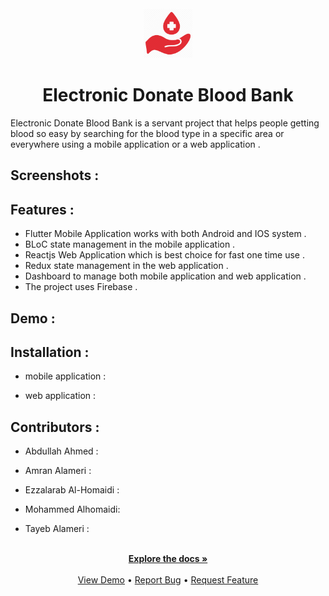 

 <!--<a href="https://github.com/github_username/repo_name">-->
 
<div align="center">
  <a href="https://github.com/othneildrew/Best-README-Template">
    <img src="blood-donation-logo-png.png" alt="Logo" width="80" height="80">
  </a>
 <h1>Electronic Donate Blood Bank</h1>
</div>

 Electronic Donate Blood Bank is a servant project that helps people getting blood so easy by searching for the blood type in a specific area or everywhere using a mobile application or a web application .
  
## Screenshots :


## Features :
 * Flutter Mobile Application works with both Android and IOS system . 
 * BLoC state management in the mobile application . 
 * Reactjs Web Application which is best choice for fast one time use . 
 * Redux state management in the web application .
 * Dashboard to manage both mobile application and web application . 
 * The project uses Firebase .

## Demo :


## Installation :

 - mobile application :

 - web application :

## Contributors :

 - Abdullah Ahmed :

 - Amran Alameri :
 
 - Ezzalarab Al-Homaidi :

 - Mohammed Alhomaidi:

 - Tayeb Alameri :

 
  <div> 
  <p align="center">
    <br/> 
    <a href="https://github.com/github_username/repo_name"><strong>Explore the docs »</strong></a>
    <br />
    <br />
    <a href="https://github.com/github_username/repo_name">View Demo</a>
    •
    <a href="https://github.com/github_username/repo_name/issues">Report Bug</a>
    •
    <a href="https://github.com/github_username/repo_name/issues">Request Feature</a>
  </p>
</div>

